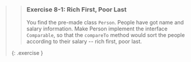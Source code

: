 >> ### Exercise 8-1: Rich First, Poor Last
>>
>> You find the pre-made class `Person`. People have got name and salary information. Make Person implement the interface `Comparable`, so that the `compareTo` method would sort the people according to their salary -- rich first, poor last.
>>
>{: .exercise }